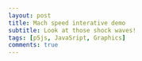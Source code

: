 ```yaml
---
layout: post
title: Mach speed interative demo
subtitle: Look at those shock waves!
tags: [p5js, JavaSript, Graphics]
comments: true
---
```


<html>
  <head>
    <script src="https://cdn.jsdelivr.net/npm/p5@1.0.0/lib/p5.js"></script>
    <script>
    
        let waves = [];
        let next;
        let speed;

        function setup() {
        createCanvas(720, 400);
        mSlider = createSlider(0, 200, 0);
        mSlider.position(20, 20);
        speed = 0.4;
        next = 0;
        }

        function draw() {
        background(200);
        if (millis() > next) {

            // Add new particle
            waves.push(new Wave());
            
            // Schedule next circle
            next = millis() + 500;
        }

        // Draw all paths
        for( let i = 0; i < waves.length; i++) {
            waves[i].update();
            waves[i].display();
            if(waves[i].lifespan <= 0){
            waves.splice(i,1);
            }
        }
        text('Mach', mSlider.x + mSlider.width + 20, 35);
        text(mSlider.value()/100, mSlider.x + mSlider.width + 55, 35);
        }

        class Wave {
        constructor() {
            this.x = width/4;
            this.y = height/2;
            this.diameter = 0;
            this.a = 1.2;
            this.lifespan = 255;
        }
        
        update() {
            this.diameter += speed*2;
            this.lifespan -= 0.5;
            this.x = this.x + speed * mSlider.value()/100;
        }
        
        display() {
            stroke(0, this.lifespan);
            fill(0,0);
            ellipse(this.x, this.y, this.diameter, this.diameter);
        }
        }
    </script>
  </head>
  <body>
  </body>
</html>